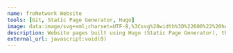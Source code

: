 ```yaml
---
name: froNetwork Website
tools: [Git, Static Page Generator, Hugo]
image: data:image/svg+xml;charset=UTF-8,%3Csvg%20width%3D%22600%22%20height%3D%22400%22%20xmlns%3D%22http%3A%2F%2Fwww.w3.org%2F2000%2Fsvg%22%20viewBox%3D%220%200%20600%20400%22%20preserveAspectRatio%3D%22none%22%3E%0A%20%20%20%20%20%20%3Cdefs%3E%0A%20%20%20%20%20%20%20%20%3Cstyle%20type%3D%22text%2Fcss%22%3E%0A%20%20%20%20%20%20%20%20%20%20%23holder%20text%20%7B%0A%20%20%20%20%20%20%20%20%20%20%20%20fill%3A%20%23ffffff%3B%0A%20%20%20%20%20%20%20%20%20%20%20%20font-family%3A%20monospace%3B%0A%20%20%20%20%20%20%20%20%20%20%20%20font-size%3A%2040px%3B%0A%20%20%20%20%20%20%20%20%20%20%20%20font-weight%3A%20900%3B%0A%20%20%20%20%20%20%20%20%20%20%7D%0A%20%20%20%20%20%20%20%20%3C%2Fstyle%3E%0A%20%20%20%20%20%20%3C%2Fdefs%3E%0A%20%20%20%20%20%20%3Cg%20id%3D%22holder%22%3E%0A%20%20%20%20%20%20%20%20%3Crect%20width%3D%22100%25%22%20height%3D%22100%25%22%20fill%3D%22%23cccccc%22%3E%3C%2Frect%3E%0A%20%20%20%20%20%20%20%20%3Cg%3E%0A%20%20%20%20%20%20%20%20%20%20%3Ctext%20text-anchor%3D%22middle%22%20x%3D%2250%25%22%20y%3D%2250%25%22%20dy%3D%22.3em%22%3ENO%20THUMBNAIL%3C%2Ftext%3E%0A%20%20%20%20%20%20%20%20%3C%2Fg%3E%0A%20%20%20%20%20%20%3C%2Fg%3E%0A%20%20%20%20%3C%2Fsvg%3E
description: Website pages built using Hugo (Static Page Generator), this uses Github and Netlify for hosting.
external_url: javascript:void(0)
---
```

